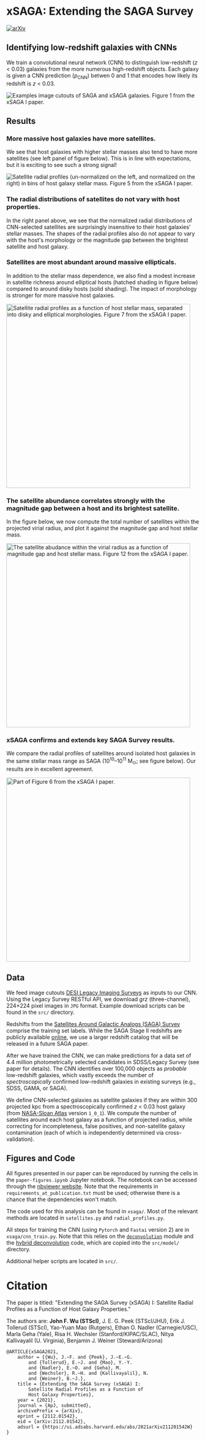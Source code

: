 # xSAGA: Extending the SAGA Survey
[![arXiv](https://img.shields.io/badge/arXiv-2112.01542-003f5c.svg)](https://arxiv.org/abs/2112.01542) 


## Identifying low-redshift galaxies with CNNs

We train a convolutional neural network (CNN) to distinguish low-redshift (*z* < 0.03) galaxies from the more numerous high-redshift objects. Each galaxy is given a CNN prediction (*p*<sub>CNN</sub>) betwen 0 and 1 that encodes how likely its redshift is *z* < 0.03. 

<p float="center">
  <img align="center" src="assets/examples.png" alt="Examples image cutouts of SAGA and xSAGA galaxies. Figure 1 from the xSAGA I paper."/>
</p>

## Results


### More massive host galaxies have more satellites.
We see that host galaxies with higher stellar masses also tend to have more satellites (see left panel of figure below). This is in line with expectations, but it is exciting to see such a strong signal!

<img align="center" src="assets/profiles.png" alt="Satellite radial profiles (un-normalized on the left, and normalized on the right) in bins of host galaxy stellar mass. Figure 5 from the xSAGA I paper."/>  

### The radial distributions of satellites do not vary with host properties.
In the right panel above, we see that the normalized radial distributions of CNN-selected satellites are surprisingly insensitive to their host galaxies' stellar masses. The shapes of the radial profiles also do not appear to vary with the host's morphology or the magnitude gap between the brightest satellite and host galaxy.

### Satellites are most abundant around massive ellipticals.
In addition to the stellar mass dependence, we also find a modest increase in satellite richness around elliptical hosts (hatched shading in figure below) compared to around disky hosts (solid shading). The impact of morphology is stronger for more massive host galaxies.

<img align="center" width=480px src="assets/morphology.png" alt="Satellite radial profiles as a function of host stellar mass, separated into disky and elliptical morphologies. Figure 7 from the xSAGA I paper."/>  

### The satellite abundance correlates strongly with the magnitude gap between a host and its brightest satellite. 
In the figure below, we now compute the total number of satellites within the projected virial radius, and plot it against the magnitude gap and host stellar mass.

<img align="center" width=480px src="assets/magnitude-gap.png" alt="The satellite abudance within the virial radius as a function of magnitude gap and host stellar mass. Figure 12 from the xSAGA I paper."/>  

### xSAGA confirms and extends key SAGA Survey results. 
We compare the radial profiles of satellites around isolated host galaxies in the same stellar mass range as SAGA (10<sup>10</sup>–10<sup>11</sup> M<sub>⊙</sub>; see figure below). Our results are in excellent agreement.

<img align="center" width=480px src="assets/saga-comparison.png" alt=" Part of Figure 6 from the xSAGA I paper."/>  


## Data

We feed image cutouts [DESI Legacy Imaging Surveys](https://www.legacysurvey.org/) as inputs to our CNN. Using the Legacy Survey RESTful API, we download *grz* (three-channel), 224×224 pixel images in `JPG` format. Example download scripts can be found in the `src/` directory.

Redshifts from the [Satellites Around Galactic Analogs (SAGA) Survey](https://ui.adsabs.harvard.edu/abs/2021ApJ...907...85M/abstract) comprise the training set labels. While the SAGA Stage II redshifts are publicly available [online](https://sagasurvey.org/), we use a larger redshift catalog that will be released in a future SAGA paper. 

After we have trained the CNN, we can make predictions for a data set of 4.4 million photometrically selected candidates in SDSS/Legacy Survey (see paper for details). The CNN identifies over 100,000 objects as *probable* low-redshift galaxies, which vastly exceeds the number of *spectroscopically* confirmed low-redshift galaxies in existing surveys (e.g., SDSS, GAMA, or SAGA).

We define CNN-selected galaxies as satellite galaxies if they are within 300 projected kpc from a spectroscopically confirmed *z* < 0.03 host galaxy (from [NASA-Sloan Atlas](https://www.sdss.org/dr16/manga/manga-target-selection/nsa/) version `1_0_1`). We compute the number of satellites around each host galaxy as a function of projected radius, while correcting for incompleteness, false positives, and non-satellite galaxy contamination (each of which is independently determined via cross-validation).

## Figures and Code

All figures presented in our paper can be reproduced by running the cells in the `paper-figures.ipynb` Jupyter notebook. The notebook can be accessed through the [nbviewer website](https://nbviewer.org/github/jwuphysics/xSAGA/blob/main/paper-figures.ipynb). Note that the requirements in `requirements_at_publication.txt` must be used; otherwise there is a chance that the dependencies won't match. 

The code used for this analysis can be found in `xsaga/`. Most of the relevant methods are located in `satellites.py` and `radial_profiles.py`.

All steps for training the CNN (using `Pytorch` and `Fastai` version 2) are in `xsaga/cnn_train.py`. Note that this relies on the [`deconvolution`](https://github.com/yechengxi/deconvolution) module and the [hybrid deconvolution](https://github.com/jwuphysics/predicting-spectra-from-images/) code, which are copied into the `src/model/` directory.

Additional helper scripts are located in `src/`.


# Citation

The paper is titled: "Extending the SAGA Survey (xSAGA) I: Satellite Radial Profiles as a Function of Host Galaxy Properties."

The authors are: **John F. Wu (STScI)**, J. E. G. Peek (STScI/JHU), Erik J. Tollerud (STScI), Yao-Yuan Mao (Rutgers), Ethan O. Nadler (Carnegie/USC), Marla Geha (Yale), Risa H. Wechsler (Stanford/KIPAC/SLAC), Nitya Kallivayalil (U. Virginia), Benjamin J. Weiner (Steward/Arizona)

```
@ARTICLE{xSAGA2021,
    author = {{Wu}, J.~F. and {Peek}, J.~E.~G. 
        and {Tollerud}, E.~J. and {Mao}, Y.-Y. 
        and {Nadler}, E.~O. and {Geha}, M. 
        and {Wechsler}, R.~H. and {Kallivayalil}, N. 
        and {Weiner}, B.~J.},
    title = {Extending the SAGA Survey (xSAGA) I: 
        Satellite Radial Profiles as a Function of 
        Host Galaxy Properties},
    year = {2021},    
    journal = {ApJ, submitted},
    archivePrefix = {arXiv},
    eprint = {2112.01542},
    eid = {arXiv:2112.01542},
    adsurl = {https://ui.adsabs.harvard.edu/abs/2021arXiv211201542W}
}
```
